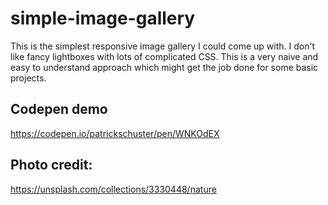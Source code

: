 # simple-image-gallery

This is the simplest responsive image gallery I could come up with. I don't like fancy lightboxes with lots of complicated CSS. This is a very naive and easy to understand approach which might get the job done for some basic projects.

## Codepen demo

https://codepen.io/patrickschuster/pen/WNKOdEX

## Photo credit:

https://unsplash.com/collections/3330448/nature

